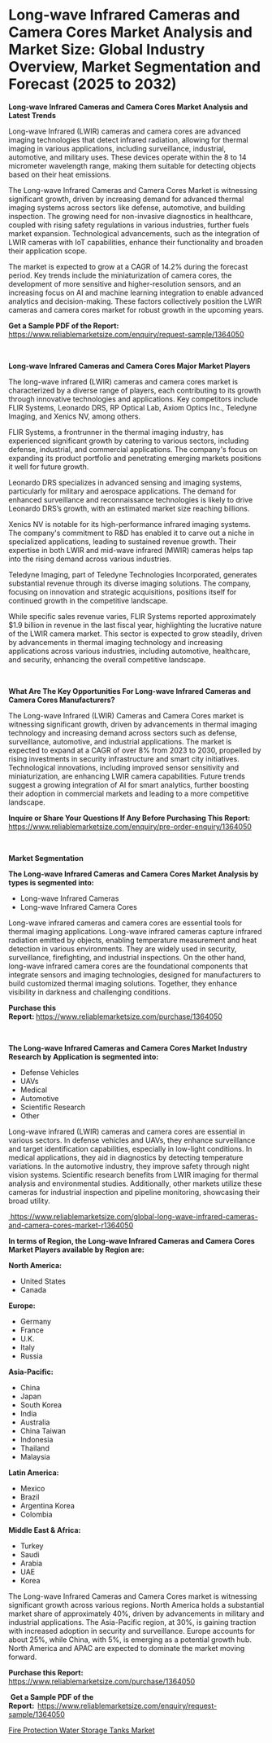 <p><h1>Long-wave Infrared Cameras and Camera Cores Market Analysis and Market Size: Global Industry Overview, Market Segmentation and Forecast (2025 to 2032)</h1></p><p><strong>Long-wave Infrared Cameras and Camera Cores Market Analysis and Latest Trends</strong></p>
<p><p>Long-wave Infrared (LWIR) cameras and camera cores are advanced imaging technologies that detect infrared radiation, allowing for thermal imaging in various applications, including surveillance, industrial, automotive, and military uses. These devices operate within the 8 to 14 micrometer wavelength range, making them suitable for detecting objects based on their heat emissions.</p><p>The Long-wave Infrared Cameras and Camera Cores Market is witnessing significant growth, driven by increasing demand for advanced thermal imaging systems across sectors like defense, automotive, and building inspection. The growing need for non-invasive diagnostics in healthcare, coupled with rising safety regulations in various industries, further fuels market expansion. Technological advancements, such as the integration of LWIR cameras with IoT capabilities, enhance their functionality and broaden their application scope.</p><p>The market is expected to grow at a CAGR of 14.2% during the forecast period. Key trends include the miniaturization of camera cores, the development of more sensitive and higher-resolution sensors, and an increasing focus on AI and machine learning integration to enable advanced analytics and decision-making. These factors collectively position the LWIR cameras and camera cores market for robust growth in the upcoming years.</p></p>
<p><strong>Get a Sample PDF of the Report:&nbsp;</strong> <a href="https://www.reliablemarketsize.com/enquiry/request-sample/1364050?utm_campaign=2753&utm_medium=2&utm_source=Github&utm_content=ia&utm_term=28022025&utm_id=long-wave-infrared-cameras-and-camera-cores">https://www.reliablemarketsize.com/enquiry/request-sample/1364050</a></p>
<p>&nbsp;</p>
<p><strong>Long-wave Infrared Cameras and Camera Cores Major Market Players</strong></p>
<p><p>The long-wave infrared (LWIR) cameras and camera cores market is characterized by a diverse range of players, each contributing to its growth through innovative technologies and applications. Key competitors include FLIR Systems, Leonardo DRS, RP Optical Lab, Axiom Optics Inc., Teledyne Imaging, and Xenics NV, among others.</p><p>FLIR Systems, a frontrunner in the thermal imaging industry, has experienced significant growth by catering to various sectors, including defense, industrial, and commercial applications. The company's focus on expanding its product portfolio and penetrating emerging markets positions it well for future growth.</p><p>Leonardo DRS specializes in advanced sensing and imaging systems, particularly for military and aerospace applications. The demand for enhanced surveillance and reconnaissance technologies is likely to drive Leonardo DRS’s growth, with an estimated market size reaching billions.</p><p>Xenics NV is notable for its high-performance infrared imaging systems. The company's commitment to R&D has enabled it to carve out a niche in specialized applications, leading to sustained revenue growth. Their expertise in both LWIR and mid-wave infrared (MWIR) cameras helps tap into the rising demand across various industries.</p><p>Teledyne Imaging, part of Teledyne Technologies Incorporated, generates substantial revenue through its diverse imaging solutions. The company, focusing on innovation and strategic acquisitions, positions itself for continued growth in the competitive landscape.</p><p>While specific sales revenue varies, FLIR Systems reported approximately $1.9 billion in revenue in the last fiscal year, highlighting the lucrative nature of the LWIR camera market. This sector is expected to grow steadily, driven by advancements in thermal imaging technology and increasing applications across various industries, including automotive, healthcare, and security, enhancing the overall competitive landscape.</p></p>
<p>&nbsp;</p>
<p><strong>What Are The Key Opportunities For Long-wave Infrared Cameras and Camera Cores Manufacturers?</strong></p>
<p><p>The Long-wave Infrared (LWIR) Cameras and Camera Cores market is witnessing significant growth, driven by advancements in thermal imaging technology and increasing demand across sectors such as defense, surveillance, automotive, and industrial applications. The market is expected to expand at a CAGR of over 8% from 2023 to 2030, propelled by rising investments in security infrastructure and smart city initiatives. Technological innovations, including improved sensor sensitivity and miniaturization, are enhancing LWIR camera capabilities. Future trends suggest a growing integration of AI for smart analytics, further boosting their adoption in commercial markets and leading to a more competitive landscape.</p></p>
<p><strong>Inquire or Share Your Questions If Any Before Purchasing This Report:</strong> <a href="https://www.reliablemarketsize.com/enquiry/pre-order-enquiry/1364050?utm_campaign=2753&utm_medium=2&utm_source=Github&utm_content=ia&utm_term=28022025&utm_id=long-wave-infrared-cameras-and-camera-cores">https://www.reliablemarketsize.com/enquiry/pre-order-enquiry/1364050</a></p>
<p>&nbsp;</p>
<p><strong>Market Segmentation</strong></p>
<p><strong>The Long-wave Infrared Cameras and Camera Cores Market Analysis by types is segmented into:</strong></p>
<p><ul><li>Long-wave Infrared Cameras</li><li>Long-wave Infrared Camera Cores</li></ul></p>
<p><p>Long-wave infrared cameras and camera cores are essential tools for thermal imaging applications. Long-wave infrared cameras capture infrared radiation emitted by objects, enabling temperature measurement and heat detection in various environments. They are widely used in security, surveillance, firefighting, and industrial inspections. On the other hand, long-wave infrared camera cores are the foundational components that integrate sensors and imaging technologies, designed for manufacturers to build customized thermal imaging solutions. Together, they enhance visibility in darkness and challenging conditions.</p></p>
<p><strong>Purchase this Report:&nbsp;</strong><a href="https://www.reliablemarketsize.com/purchase/1364050?utm_campaign=2753&utm_medium=2&utm_source=Github&utm_content=ia&utm_term=28022025&utm_id=long-wave-infrared-cameras-and-camera-cores">https://www.reliablemarketsize.com/purchase/1364050</a></p>
<p>&nbsp;</p>
<p><strong>The Long-wave Infrared Cameras and Camera Cores Market Industry Research by Application is segmented into:</strong></p>
<p><ul><li>Defense Vehicles</li><li>UAVs</li><li>Medical</li><li>Automotive</li><li>Scientific Research</li><li>Other</li></ul></p>
<p><p>Long-wave infrared (LWIR) cameras and camera cores are essential in various sectors. In defense vehicles and UAVs, they enhance surveillance and target identification capabilities, especially in low-light conditions. In medical applications, they aid in diagnostics by detecting temperature variations. In the automotive industry, they improve safety through night vision systems. Scientific research benefits from LWIR imaging for thermal analysis and environmental studies. Additionally, other markets utilize these cameras for industrial inspection and pipeline monitoring, showcasing their broad utility.</p></p>
<p><a href="https://www.reliablemarketsize.com/global-long-wave-infrared-cameras-and-camera-cores-market-r1364050?utm_campaign=2753&utm_medium=2&utm_source=Github&utm_content=ia&utm_term=28022025&utm_id=long-wave-infrared-cameras-and-camera-cores">&nbsp;https://www.reliablemarketsize.com/global-long-wave-infrared-cameras-and-camera-cores-market-r1364050</a></p>
<p><strong>In terms of Region, the Long-wave Infrared Cameras and Camera Cores Market Players available by Region are:</strong></p>
<p>
    <p> <strong> North America: </strong>
        <ul>
            <li>United States</li>
            <li>Canada</li>
        </ul>
        </p> 
    <p> <strong> Europe: </strong>
        <ul>
            <li>Germany</li>
            <li>France</li>
            <li>U.K.</li>
            <li>Italy</li>
            <li>Russia</li>
        </ul>
        </p> 
    <p> <strong> Asia-Pacific: </strong>
        <ul>
            <li>China</li>
            <li>Japan</li>
            <li>South Korea</li>
            <li>India</li>
            <li>Australia</li>
            <li>China Taiwan</li>
            <li>Indonesia</li>
            <li>Thailand</li>
            <li>Malaysia</li>
        </ul>
        </p> 
    <p> <strong> Latin America: </strong>
        <ul>
            <li>Mexico</li>
            <li>Brazil</li>
            <li>Argentina Korea</li>
            <li>Colombia</li>
        </ul>
        </p> 
    <p> <strong> Middle East & Africa: </strong>
        <ul>
            <li>Turkey</li>
            <li>Saudi</li>
            <li>Arabia</li>
            <li>UAE</li>
            <li>Korea</li>
        </ul>
    </p>
    </p>
<p><p>The Long-wave Infrared Cameras and Camera Cores market is witnessing significant growth across various regions. North America holds a substantial market share of approximately 40%, driven by advancements in military and industrial applications. The Asia-Pacific region, at 30%, is gaining traction with increased adoption in security and surveillance. Europe accounts for about 25%, while China, with 5%, is emerging as a potential growth hub. North America and APAC are expected to dominate the market moving forward.</p></p>
<p><strong>Purchase this Report: </strong><a href="https://www.reliablemarketsize.com/purchase/1364050?utm_campaign=2753&utm_medium=2&utm_source=Github&utm_content=ia&utm_term=28022025&utm_id=long-wave-infrared-cameras-and-camera-cores">https://www.reliablemarketsize.com/purchase/1364050</a></p>
<p>&nbsp;<strong>Get a Sample PDF of the Report:&nbsp;&nbsp;</strong><a href="https://www.reliablemarketsize.com/enquiry/request-sample/1364050?utm_campaign=2753&utm_medium=2&utm_source=Github&utm_content=ia&utm_term=28022025&utm_id=long-wave-infrared-cameras-and-camera-cores">https://www.reliablemarketsize.com/enquiry/request-sample/1364050</a></p>
<p><strong></strong></p>
<p><p><a href="https://github.com/maseykokosq1/Market-Research-Report-List-1/blob/main/fire-protection-water-storage-tanks-market.md?utm_campaign=2753&utm_medium=2&utm_source=Github&utm_content=ia&utm_term=28022025&utm_id=long-wave-infrared-cameras-and-camera-cores">Fire Protection Water Storage Tanks Market</a></p></p>